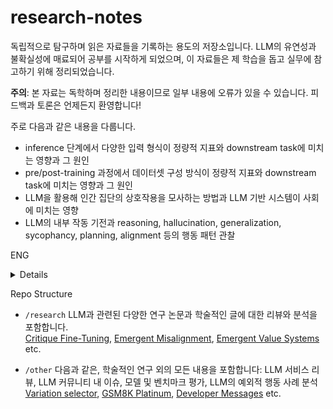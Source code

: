 # research-notes

독립적으로 탐구하며 읽은 자료들을 기록하는 용도의 저장소입니다. LLM의 유연성과 불확실성에 매료되어 공부를 시작하게 되었으며, 이 자료들은 제 학습을 돕고 실무에 참고하기 위해 정리되었습니다.

**주의**: 본 자료는 독학하며 정리한 내용이므로 일부 내용에 오류가 있을 수 있습니다. 피드백과 토론은 언제든지 환영합니다!

주로 다음과 같은 내용을 다룹니다.
- inference 단계에서 다양한 입력 형식이 정량적 지표와 downstream task에 미치는 영향과 그 원인
- pre/post-training 과정에서 데이터셋 구성 방식이 정량적 지표와 downstream task에 미치는 영향과 그 원인
- LLM을 활용해 인간 집단의 상호작용을 모사하는 방법과 LLM 기반 시스템이 사회에 미치는 영향
- LLM의 내부 작동 기전과 reasoning, hallucination, generalization, sycophancy, planning, alignment 등의 행동 패턴 관찰

ENG
<details>

This repository is dedicated to arxiving materials that I've independently explored. My studies began from a fascination with the flexibility and uncertainty inherent in LLMs, and these documents are compiled to assist my learning and practical applications.

**Note**: Since this repository consists of self-organized materials, some content may contain inaccuracies. Feedback and discussions are always welcome!

Specifically, this repository covers:
- How various forms of input data during inference impact quantitative metrics and downstream tasks, and the underlying reasons.
- How dataset composition methods during pre- and post-training affect quantitative metrics and downstream tasks, and the reasons for these effects.
- Techniques for simulating human group interactions using LLMs, and implications of LLM-based systems on society.
- Observations of LLMs' internal mechanisms and behavioral patterns, including reasoning, hallucination, generalization, sycophancy, planning, and alignment.
</details>


Repo Structure
	
- `/research`
	LLM과 관련된 다양한 연구 논문과 학술적인 글에 대한 리뷰와 분석을 포함합니다.   
	[Critique Fine-Tuning](<research/Critique Fine-Tuning Learning to Critique is More Effective than Learning to Imitate/content.md>), [Emergent Misalignment](<research/Emergent Misalignment Narrow finetuning can produce broadly misaligned LLMs/content.md>), [Emergent Value Systems](<research/Utility Engineering Analyzing and Controlling Emergent Value Systems in AIs/content.md>) etc.


- `/other`
	다음과 같은, 학술적인 연구 외의 모든 내용을 포함합니다: LLM 서비스 리뷰, LLM 커뮤니티 내 이슈, 모델 및 벤치마크 평가, LLM의 예외적 행동 사례 분석  
	[Variation selector](<other/Variation selector/content.md>), [GSM8K Platinum](<other/GSM8K Platinum/content.md>), [Developer Messages](<other/Developer Messages/content.md>) etc.